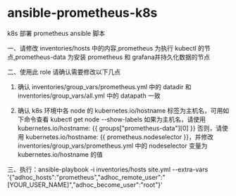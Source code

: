 # ansible-prometheus-k8s
k8s 部署 prometheus ansible 脚本

一、请修改 inventories/hosts 中的内容,prometheus 为执行 kubectl 的节点,prometheus-data 为安装 prometheus 和 grafana并持久化数据的节点

二、使用此 role 请确认需要修改以下几点

1. 确认 inventories/group_vars/prometheus.yml 中的 datadir  和  inventories/group_vars/all.yml 中的 datapath 一致

2. 确认 k8s 环境中各 node 的 kubernetes.io/hostname 标签为主机名，可用如下命令查看  kubectl get node --show-labels
   如果为主机名，请使用  kubernetes.io/hostname: {{ groups["prometheus-data"][0] }}
   否则，请使用 kubernetes.io/hostname: {{ prometheus.nodeselector }}，并修改 inventories/group_vars/prometheus.yml 中的 nodeselector 变量为 kubernetes.io/hostname 的值

三、执行：ansible-playbook -i inventories/hosts site.yml --extra-vars '{"adhoc_hosts":"prometheus","adhoc_remote_user":"[YOUR_USER_NAME]","adhoc_become_user":"root"}'


